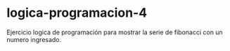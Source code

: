 # logica-programacion-4
Ejercicio logica de programación para mostrar la serie de fibonacci con un numero ingresado.
